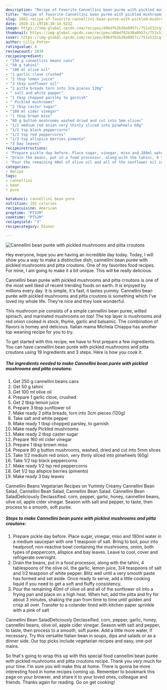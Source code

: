 ```yaml
---
description: "Recipe of Favorite Cannellini bean purée with pickled mushrooms and pitta croutons"
title: "Recipe of Favorite Cannellini bean purée with pickled mushrooms and pitta croutons"
slug: 2602-recipe-of-favorite-cannellini-bean-puree-with-pickled-mushrooms-and-pitta-croutons
date: 2020-11-19T16:38:14.921Z
image: https://img-global.cpcdn.com/recipes/d9bdf62b38a0957c/751x532cq70/cannellini-bean-puree-with-pickled-mushrooms-and-pitta-croutons-recipe-main-photo.jpg
thumbnail: https://img-global.cpcdn.com/recipes/d9bdf62b38a0957c/751x532cq70/cannellini-bean-puree-with-pickled-mushrooms-and-pitta-croutons-recipe-main-photo.jpg
cover: https://img-global.cpcdn.com/recipes/d9bdf62b38a0957c/751x532cq70/cannellini-bean-puree-with-pickled-mushrooms-and-pitta-croutons-recipe-main-photo.jpg
author: Lilly Potter
ratingvalue: 4
reviewcount: 2839
recipeingredient:
- "250 g cannellini beans cans"
- "50 g tahini"
- "100 ml olive oil"
- "1 garlic clove crushed"
- "2 tbsp lemon juice"
- "3 tbsp sunflower oil"
- "2 pitta breads torn into 3cm pieces 120g"
- " salt and white pepper"
- "1 tbsp chopped parsley to garnish"
- " Pickled mushrooms"
- "2 tbsp caster sugar"
- "160 ml cider vinegar"
- "1 tbsp brown miso"
- "80 g button mushrooms washed dried and cut into 5mm slices"
- "1/2 medium red onion very thinly sliced into pinwheels 60g"
- "1/2 tsp black peppercorns"
- "1/2 tsp red peppercorns"
- "1/2 tsp allspice berries pimento"
- "3 bay leaves"
recipeinstructions:
- "Prepare pickle day before. Place sugar, vinegar, miso and 180ml water in a medium saucepan with one 1 teaspoon of salt. Bring to boil, pour into heatproof, non-reactive bowl containing the mushrooms, onion, both types of peppercorn, allspice and bay leaves. Leave to cool, cover and refrigerate overnight."
- "Drain the beans, put in a food processor, along with the tahini, 4 tablespoons of the olive oil, the garlic, lemon juice, 3/4 teaspoons of salt and 1/2 teaspoon of white pepper. Blitz well until a very smooth paste has formed and set aside. Once ready to serve, add a little cooking liquid if you need to get a soft and fluffy consistency."
- "Pour the remaining 40ml of olive oil and all of the sunflower oil into a frying pan and place on a high heat. When hot, add the pitta and fry for about 3 minutes, shaking the pan from time to time until golden and crisp all over. Transfer to a colander lined with kitchen paper sprinkle with a pink of salt"
categories:
- Recipe
tags:
- cannellini
- bean
- pure

katakunci: cannellini bean pure 
nutrition: 292 calories
recipecuisine: American
preptime: "PT32M"
cooktime: "PT52M"
recipeyield: "3"
recipecategory: Dinner

---
```



![Cannellini bean purée with pickled mushrooms and pitta croutons](https://img-global.cpcdn.com/recipes/d9bdf62b38a0957c/751x532cq70/cannellini-bean-puree-with-pickled-mushrooms-and-pitta-croutons-recipe-main-photo.jpg)

Hey everyone, hope you are having an incredible day today. Today, I will show you a way to make a distinctive dish, cannellini bean purée with pickled mushrooms and pitta croutons. One of my favorites food recipes. For mine, I am going to make it a bit unique. This will be really delicious.

Cannellini bean purée with pickled mushrooms and pitta croutons is one of the most well liked of recent trending foods on earth. It is enjoyed by millions every day. It is simple, it's fast, it tastes yummy. Cannellini bean purée with pickled mushrooms and pitta croutons is something which I've loved my whole life. They're nice and they look wonderful.

This mushroom pie consists of a simple cannellini bean puree, wilted spinach, and marinated mushrooms on top! The top layer is mushrooms and red onion cooked in stock, thyme, garlic and balsamic. The combination of flavors is homey and delicious. Italian mama Michela Chiappa has another top weaning recipe for you to try.


To get started with this recipe, we have to first prepare a few ingredients. You can have cannellini bean purée with pickled mushrooms and pitta croutons using 19 ingredients and 3 steps. Here is how you cook it.

<!--inarticleads1-->

##### The ingredients needed to make Cannellini bean purée with pickled mushrooms and pitta croutons:

1. Get 250 g cannellini beans cans
1. Get 50 g tahini
1. Get 100 ml olive oil
1. Prepare 1 garlic clove, crushed
1. Get 2 tbsp lemon juice
1. Prepare 3 tbsp sunflower oil
1. Make ready 2 pitta breads, torn into 3cm pieces (120g)
1. Take  salt and white pepper
1. Make ready 1 tbsp chopped parsley, to garnish
1. Make ready  Pickled mushrooms
1. Make ready 2 tbsp caster sugar
1. Prepare 160 ml cider vinegar
1. Prepare 1 tbsp brown miso
1. Prepare 80 g button mushrooms, washed, dried and cut into 5mm slices
1. Take 1/2 medium red onion, very thinly sliced into pinwheels (60g)
1. Take 1/2 tsp black peppercorns
1. Make ready 1/2 tsp red peppercorns
1. Get 1/2 tsp allspice berries (pimento)
1. Make ready 3 bay leaves


Cannellini Beans Vegetarian Recipes on Yummly Creamy Cannellini Bean Salad, Cannellini Bean Salad, Cannellini Bean Salad. Cannellini Bean SaladDeliciously Declassified. corn, pepper, garlic, honey, cannellini beans, olive oil, apple cider vinegar. Season with salt and pepper, to taste, then process to a smooth, soft purée. 

<!--inarticleads2-->

##### Steps to make Cannellini bean purée with pickled mushrooms and pitta croutons:

1. Prepare pickle day before. Place sugar, vinegar, miso and 180ml water in a medium saucepan with one 1 teaspoon of salt. Bring to boil, pour into heatproof, non-reactive bowl containing the mushrooms, onion, both types of peppercorn, allspice and bay leaves. Leave to cool, cover and refrigerate overnight.
1. Drain the beans, put in a food processor, along with the tahini, 4 tablespoons of the olive oil, the garlic, lemon juice, 3/4 teaspoons of salt and 1/2 teaspoon of white pepper. Blitz well until a very smooth paste has formed and set aside. Once ready to serve, add a little cooking liquid if you need to get a soft and fluffy consistency.
1. Pour the remaining 40ml of olive oil and all of the sunflower oil into a frying pan and place on a high heat. When hot, add the pitta and fry for about 3 minutes, shaking the pan from time to time until golden and crisp all over. Transfer to a colander lined with kitchen paper sprinkle with a pink of salt


Cannellini Bean SaladDeliciously Declassified. corn, pepper, garlic, honey, cannellini beans, olive oil, apple cider vinegar. Season with salt and pepper, to taste, then process to a smooth, soft purée. Add a little more water, if necessary. Try this versatile Italian bean in soups, dips and salads or as a dinner side. Our top picks include vegetarian recipes and easy, one-pot mains. 

So that's going to wrap this up with this special food cannellini bean purée with pickled mushrooms and pitta croutons recipe. Thank you very much for your time. I'm sure you will make this at home. There is gonna be more interesting food in home recipes coming up. Remember to bookmark this page on your browser, and share it to your loved ones, colleague and friends. Thanks again for reading. Go on get cooking!

